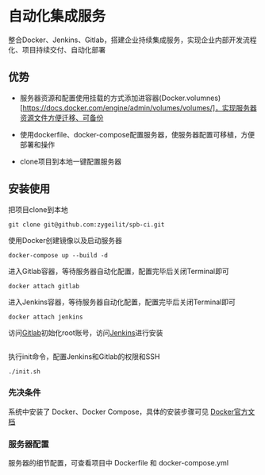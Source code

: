 # 自动化集成服务

整合Docker、Jenkins、Gitlab，搭建企业持续集成服务，实现企业内部开发流程化、项目持续交付、自动化部署


## 优势
* 服务器资源和配置使用挂载的方式添加进容器(Docker.volumnes)[https://docs.docker.com/engine/admin/volumes/volumes/]，实现服务器资源文件方便迁移、可备份

* 使用dockerfile、docker-compose配置服务器，使服务器配置可移植，方便部署和操作

* clone项目到本地一键配置服务器

## 安装使用

把项目clone到本地
```
git clone git@github.com:zygeilit/spb-ci.git
```

使用Docker创建镜像以及启动服务器
```
docker-compose up --build -d
```

进入Gitlab容器，等待服务器自动化配置，配置完毕后关闭Terminal即可
```
docker attach gitlab
```
进入Jenkins容器，等待服务器自动化配置，配置完毕后关闭Terminal即可
```
docker attach jenkins
```

访问[Gitlab](http://localhost:5000)初始化root账号，访问[Jenkins](http://localhost:5002)进行安装
```
```

执行init命令，配置Jenkins和Gitlab的权限和SSH
```
./init.sh
```

### 先决条件

系统中安装了 Docker、Docker Compose，具体的安装步骤可见 [Docker官方文档](https://www.docker.com)

### 服务器配置

服务器的细节配置，可查看项目中 Dockerfile 和 docker-compose.yml
